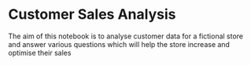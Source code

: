 # Customer Sales Analysis
The aim of this notebook is to analyse customer data for a fictional store and answer various questions which will help the store increase and optimise their sales

